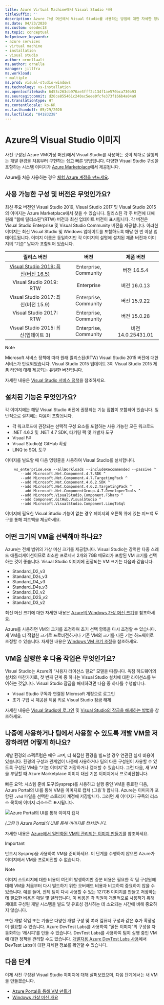 ```yaml
---
title: Azure Virtual Machine에서 Visual Studio 사용
titleSuffix: ''
description: Azure 가상 머신에서 Visual Studio를 사용하는 방법에 대한 자세한 정보
ms.date: 04/23/2020
ms.custom: seodec18
ms.topic: conceptual
helpviewer_keywords:
- azure services
- virtual machine
- installation
- visual studio
author: ornellaalt
ms.author: ornella
manager: jillfra
ms.workload:
- multiple
ms.prod: visual-studio-windows
ms.technology: vs-installation
ms.openlocfilehash: 6453c263cb970ae3fff2c134f1ae570bca730b93
ms.sourcegitcommit: d20ce855461c240ac5eee0fcfe373f166b4a04a9
ms.translationtype: HT
ms.contentlocale: ko-KR
ms.lasthandoff: 05/29/2020
ms.locfileid: "84183238"
---
```

# <a name="visual-studio-images-on-azure"></a><a id="top"> </a> Azure의 Visual Studio 이미지

사전 구성된 Azure VM(가상 머신)에서 Visual Studio를 사용하는 것이 제대로 실행되는 개발 환경을 처음부터 구현하는 쉽고 빠른 방법입니다. 다양한 Visual Studio 구성을 포함하는 시스템 이미지가 [Azure Marketplace](https://azuremarketplace.microsoft.com/marketplace/apps/category/compute?filters=virtual-machine-images%3Bmicrosoft%3Bwindows&page=1&subcategories=application-infrastructure)에서 제공됩니다.

Azure를 처음 사용하는 경우 [체험 Azure 계정을 만드세요](https://azure.microsoft.com/free).

## <a name="what-configurations-and-versions-are-available"></a>사용 가능한 구성 및 버전은 무엇인가요?

최신 주요 버전인 Visual Studio 2019, Visual Studio 2017 및 Visual Studio 2015의 이미지는 Azure Marketplace에서 찾을 수 있습니다.  릴리스된 각 주 버전에 대해 원래 "웹에 릴리스된"(RTW) 버전과 최신 업데이트 버전이 표시됩니다.  각 버전은 Visual Studio Enterprise 및 Visual Studio Community 버전을 제공합니다.  이러한 이미지는 최신 Visual Studio 및 Windows 업데이트를 포함하도록 매달 한 번 이상 업데이트됩니다.  이미지 이름은 동일하지만 각 이미지의 설명에 설치된 제품 버전과 이미지의 “기준” 날짜가 포함되어 있습니다.

| 릴리스 버전                                                                                                                                          | 버전              |    제품 버전    |
|:--------------------------------------------------------------------------------------------------------------------------------------------------------:|:---------------------:|:-----------------------:|
| [Visual Studio 2019: 최신(버전 16.5)](https://azuremarketplace.microsoft.com/marketplace/apps/microsoftvisualstudio.visualstudio2019latest?tab=Overview) | Enterprise, Community | 버전 16.5.4    |
| Visual Studio 2019: RTW                         | Enterprise            | 버전 16.0.13    |
| Visual Studio 2017: 최신(버전 15.9)           | Enterprise, Community | 버전 15.9.22   |
| Visual Studio 2017: RTW                             | Enterprise, Community | 버전 15.0.28   |
| Visual Studio 2015: 최신(업데이트 3)              | Enterprise, Community | 버전 14.0.25431.01 |

> [!NOTE]
> Microsoft 서비스 정책에 따라 원래 릴리스된(RTW) Visual Studio 2015 버전에 대한 서비스가 만료되었습니다. Visual Studio 2015 업데이트 3이 Visual Studio 2015 제품 라인에 대해 제공되는 유일한 버전입니다.

자세한 내용은 [Visual Studio 서비스 정책](/visualstudio/productinfo/vs-servicing-vs)을 참조하세요.

## <a name="what-features-are-installed"></a>설치된 기능은 무엇인가요?

각 이미지에는 해당 Visual Studio 버전에 권장되는 기능 집합이 포함되어 있습니다. 일반적으로 설치에는 다음이 포함됩니다.

* 각 워크로드에 권장되는 선택적 구성 요소를 포함하는 사용 가능한 모든 워크로드
* .NET 4.6.2 및 .NET 4.7 SDK, 타기팅 팩 및 개발자 도구
* Visual F#
* Visual Studio용 GitHub 확장
* LINQ to SQL 도구

이미지를 빌드할 때 다음 명령줄을 사용하여 Visual Studio를 설치합니다.

```shell
    vs_enterprise.exe --allWorkloads --includeRecommended --passive ^
       --add Microsoft.Net.Component.4.7.SDK ^
       --add Microsoft.Net.Component.4.7.TargetingPack ^
       --add Microsoft.Net.Component.4.6.2.SDK ^
       --add Microsoft.Net.Component.4.6.2.TargetingPack ^
       --add Microsoft.Net.ComponentGroup.4.7.DeveloperTools ^
       --add Microsoft.VisualStudio.Component.FSharp ^
       --add Component.GitHub.VisualStudio ^
       --add Microsoft.VisualStudio.Component.LinqToSql
```

이미지에 필요한 Visual Studio 기능이 없는 경우 페이지의 오른쪽 위에 있는 피드백 도구를 통해 피드백을 제공하세요.

## <a name="what-size-vm-should-i-choose"></a>어떤 크기의 VM을 선택해야 하나요?

Azure는 전체 범위의 가상 머신 크기를 제공합니다. Visual Studio는 강력한 다중 스레드 애플리케이션이므로 최소한 프로세서 2개와 7GB 메모리가 포함된 VM 크기를 선택하는 것이 좋습니다. Visual Studio 이미지에 권장되는 VM 크기는 다음과 같습니다.

* Standard_D2_v3
* Standard_D2s_v3
* Standard_D4_v3
* Standard_D4s_v3
* Standard_D2_v2
* Standard_D2S_v2
* Standard_D3_v2

최신 머신 크기에 대한 자세한 내용은 [Azure의 Windows 가상 머신 크기](/azure/virtual-machines/windows/sizes)를 참조하세요.

Azure를 사용하면 VM의 크기를 조정하여 초기 선택 항목을 다시 조정할 수 있습니다. 새 VM을 더 적합한 크기로 프로비전하거나 기존 VM의 크기를 다른 기본 하드웨어로 조정할 수 있습니다. 자세한 내용은 [Windows VM 크기 조정](/azure/virtual-machines/windows/resize-vm)을 참조하세요.

## <a name="after-the-vm-is-running-whats-next"></a>VM을 실행한 후 다음 작업은 무엇인가요?

Visual Studio는 Azure의 “사용자 라이선스 필요” 모델을 따릅니다. 독점 하드웨어의 설치와 마찬가지로, 첫 번째 단계 중 하나는 Visual Studio 설치에 대한 라이선스를 부여하는 것입니다. Visual Studio 잠금을 해제하려면 다음 중 하나를 수행합니다.
- Visual Studio 구독과 연결된 Microsoft 계정으로 로그인
- 초기 구입 시 제공된 제품 키로 Visual Studio 잠금 해제

자세한 내용은 [Visual Studio에 로그인](../ide/signing-in-to-visual-studio.md) 및 [Visual Studio의 잠금을 해제하는 방법](../ide/how-to-unlock-visual-studio.md)을 참조하세요.

## <a name="how-do-i-save-the-development-vm-for-future-or-team-use"></a>나중에 사용하거나 팀에서 사용할 수 있도록 개발 VM을 저장하려면 어떻게 하나요?

개발 환경의 스펙트럼은 매우 크며, 더 복잡한 환경을 빌드할 경우 연관된 실제 비용이 있습니다. 환경의 구성과 관계없이 나중에 사용하거나 팀의 다른 구성원이 사용할 수 있도록 구성된 VM을 “기본 이미지”로 저장하거나 캡처할 수 있습니다. 그런 다음, 새 VM을 부팅할 때 Azure Marketplace 이미지 대신 기본 이미지에서 프로비전합니다.

빠른 요약: 시스템 준비 도구(Sysprep)를 사용하고 실행 중인 VM을 종료한 다음, Azure Portal의 UI를 통해 VM을 이미지로 캡처 *(그림 1)* 합니다. Azure는 이미지가 포함된 `.vhd` 파일을 선택한 스토리지 계정에 저장합니다. 그러면 새 이미지가 구독의 리소스 목록에 이미지 리소스로 표시됩니다.

![Azure Portal의 UI를 통해 이미지 캡처](media/capture-vm.png)

*(그림 1) Azure Portal의 UI를 통해 이미지를 캡처합니다.*

자세한 내용은 [Azure에서 일반화된 VM의 관리되는 이미지 만들기](/azure/virtual-machines/windows/capture-image-resource)를 참조하세요.

> [!IMPORTANT]
> 반드시 Sysprep을 사용하여 VM을 준비하세요. 이 단계를 수행하지 않으면 Azure가 이미지에서 VM을 프로비전할 수 없습니다.

> [!NOTE]
> 이미지 스토리지에 대한 비용이 여전히 발생하지만 증분 비용은 필요한 각 팀 구성원에 대해 VM을 처음부터 다시 빌드하기 위한 오버헤드 비용과 비교하여 중요하지 않을 수 있습니다. 예를 들어, 전체 팀이 다시 사용할 수 있는 127GB 이미지를 만들고 저장하는 데 필요한 비용은 매달 몇 달러입니다. 이 비용은 각 직원이 개별적으로 사용하기 위해 제대로 구성된 개발 시스템을 빌드 및 유효성 검사하는 데 소요되는 시간에 비해 중요하지 않습니다.

또한 개발 작업 또는 기술은 다양한 개발 구성 및 여러 컴퓨터 구성과 같은 추가 확장성이 필요할 수 있습니다. Azure DevTest Labs를 사용하여 “골든 이미지”의 구성을 자동화하는 ‘레시피’를 만들 수 있습니다. DevTest Labs를 사용하여 팀이 실행 중인 VM에 대한 정책을 관리할 수도 있습니다. [개발자용 Azure DevTest Labs 사용](/azure/devtest-lab/devtest-lab-developer-lab)에서 DevTest Labs에 대한 자세한 정보를 확인할 수 있습니다.

## <a name="next-steps"></a>다음 단계

이제 사전 구성된 Visual Studio 이미지에 대해 살펴보았으며, 다음 단계에서는 새 VM을 만들겠습니다.

* [Azure Portal을 통해 VM 만들기](/azure/virtual-machines/windows/quick-create-portal)
* [Windows 가상 머신 개요](/azure/virtual-machines/windows/overview)
